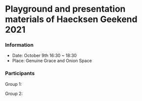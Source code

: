 # Playground and presentation materials of Haecksen Geekend 2021

### Information

- Date: October 9th 16:30 ~ 18:30
- Place: Genuine Grace and Onion Space

### Participants

Group 1:

Group 2:

